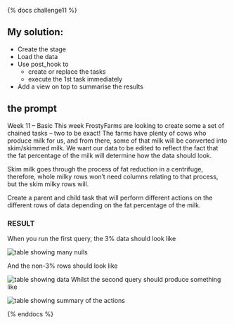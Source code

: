 {% docs challenge11 %}
## My solution:
- Create the stage
- Load the data
- Use post_hook to 
  - create or replace the tasks
  - execute the 1st task immediately
- Add a view on top to summarise the results
  
## the prompt
Week 11 – Basic
This week FrostyFarms are looking to create some a set of chained tasks – two to be exact! The farms have plenty of cows who produce milk for us, and from there, some of that milk will be converted into skim/skimmed milk. We want our data to be edited to reflect the fact that the fat percentage of the milk will determine how the data should look.

Skim milk goes through the process of fat reduction in a centrifuge, therefore, whole milky rows won’t need columns relating to that process, but the skim milky rows will.

Create a parent and child task that will perform different actions on the different rows of data depending on the fat percentage of the milk.

### RESULT

When you run the first query, the 3% data should look like

![table showing many nulls](https://frostyfriday.org/wp-content/uploads/2022/08/milk3.png)

And the non-3% rows should look like

![table showing data](https://frostyfriday.org/wp-content/uploads/2022/08/milk1_2.pnghttps://frostyfriday.org/wp-content/uploads/2022/08/milk1_2.png)
Whilst the second query should produce something like

![table showing summary of the actions](https://frostyfriday.org/wp-content/uploads/2022/08/row_counts.png)

{% enddocs %}